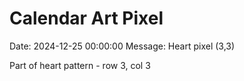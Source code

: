 # Calendar Art Pixel

Date: 2024-12-25 00:00:00
Message: Heart pixel (3,3)

Part of heart pattern - row 3, col 3
